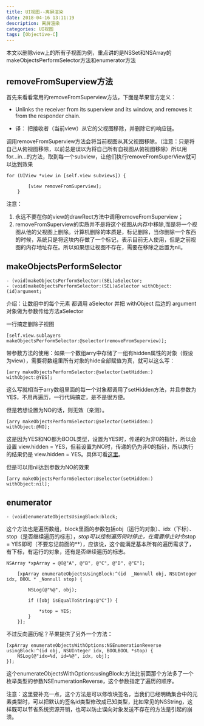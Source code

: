 ```yaml
---
title: UI视图--离屏渲染
date: 2018-04-16 13:11:19
description: 离屏渲染
categories: UI视图
tags: [Objective-C]
---
```

本文以删除view上的所有子视图为例，重点讲的是NSSet和NSArray的makeObjectsPerformSelector方法和enumerator方法
## removeFromSuperview方法

首先来看看常用的removeFromSuperview方法，下面是苹果官方定义：

* Unlinks the receiver from its superview and its window,
and removes it from the responder chain.


* 译： 把接收者（当前view）从它的父视图移除，并删除它的响应链。 


调用removeFromSuperview方法会将当前视图从其父视图移除。（注意：只是将自己从俯视图移除，以前总是误以为将自己所有自视图从俯视图移除）所以用for...in...的方法，取到每一个subview，让他们执行removeFromSuperView就可以达到效果

```
for (UIView *view in [self.view subviews]) {

        [view removeFromSuperview];
    }
```



 注意：
 1. 永远不要在你的view的drawRect方法中调用removeFromSuperview；
 2. removeFromSuperview的实质并不是将这个视图从内存中移除,而是将一个视图从他的父视图上删除。计算机删除的本质是，标记删除，当你删除一个东西的时候，系统只是将这块内存做了一个标记，表示目前无人使用，但是之前视图的内存地址存在。所以如果想让视图不存在，需要在移除之后置为nil。

## makeObjectsPerformSelector

```
- (void)makeObjectsPerformSelector:(SEL)aSelector;  
- (void)makeObjectsPerformSelector:(SEL)aSelector withObject:(id)argument; 
```
介绍：让数组中的每个元素 都调用 aSelector  并把 withObject 后边的 argument 对象做为参数传给方法aSelector

一行搞定删除子视图

```
[self.view.sublayers makeObjectsPerformSelector:@selector(removeFromSuperview)];
```

带参数方法的使用：如果一个数组arry中存储了一组有hidden属性的对象（假设为view），需要将数组里所有对象的hide全部赋值为真，就可以这么写：

```
[arry makeObjectsPerformSelector:@selector(setHidden:) withObject:@YES];  
```
这么写就相当于arry数组里面的每一个对象都调用了setHidden方法，并且参数为YES，不用再遍历，一行代码搞定，是不是很方便。

但是若想设置为NO的话，则无效（亲测）。

```
[arry makeObjectsPerformSelector:@selector(setHidden:) withObject:@NO];  
```
这是因为YES和NO都为BOOL类型，设置为YES时，传递的为非0的指针，所以会设置 view.hidden = YES，但若设置为NO时，传递的仍为非0的指针，所以执行的结果仍是 view.hidden = YES。具体可看[这里](https://www.cnblogs.com/Apologize/p/5383652.html)。

但是可以用nil达到参数为NO的效果

```
[arry makeObjectsPerformSelector:@selector(setHidden:) withObject:nil];  
```
## enumerator ##

```
- (void)enumerateObjectsUsingBlock:block;
```
这个方法也是遍历数组，block里面的参数包括obj（运行的对象）、idx（下标）、stop（是否继续遍历的标志），*stop可以控制遍历何时停止，在需要停止时令*stop = YES即可（不要忘记前面的**），应该说，这个能满足基本所有的遍历需求了，有下标，有运行的对象，还有是否继续遍历的标志。

```
NSArray *xpArray = @[@"A", @"B", @"C", @"D", @"E"];
    
    [xpArray enumerateObjectsUsingBlock:^(id  _Nonnull obj, NSUInteger idx, BOOL * _Nonnull stop) {
        
        NSLog(@"%@", obj);
        
        if ([obj isEqualToString:@"C"]) {
            
            *stop = YES;
        }
    }];
```
不过反向遍历呢？苹果提供了另外一个方法：

```
[xpArray enumerateObjectsWithOptions:NSEnumerationReverse usingBlock:^(id obj, NSUInteger idx, BOOLBOOL *stop) {  
    NSLog(@"idx=%d, id=%@", idx, obj);  
}]; 
```
这个enumerateObjectsWithOptions:usingBlock:方法比前面那个方法多了一个枚举类型的参数NSEnumerationReverse，这个参数指定了遍历的顺序。

注意：这里要补充一点，这个方法是可以修改块签名，当我们已经明确集合中的元素类型时，可以把默认的签名id类型修改成已知类型，比如常见的NSString，这样既可以节省系统资源开销，也可以防止误向对象发送不存在的方法是引起的崩溃。
